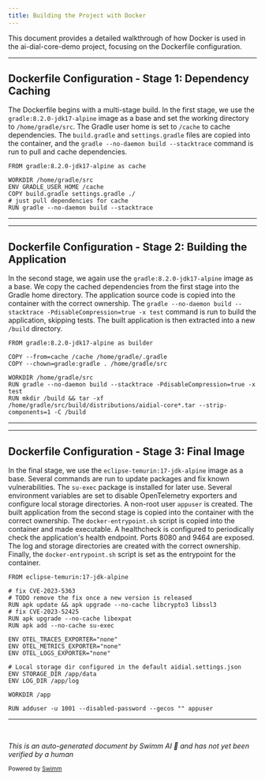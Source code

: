 ```yaml
---
title: Building the Project with Docker
---
```

This document provides a detailed walkthrough of how Docker is used in the ai-dial-core-demo project, focusing on the Dockerfile configuration.

<SwmSnippet path="/Dockerfile" line="1">

---

## Dockerfile Configuration - Stage 1: Dependency Caching

The Dockerfile begins with a multi-stage build. In the first stage, we use the `gradle:8.2.0-jdk17-alpine` image as a base and set the working directory to `/home/gradle/src`. The Gradle user home is set to `/cache` to cache dependencies. The `build.gradle` and `settings.gradle` files are copied into the container, and the `gradle --no-daemon build --stacktrace` command is run to pull and cache dependencies.

```
FROM gradle:8.2.0-jdk17-alpine as cache

WORKDIR /home/gradle/src
ENV GRADLE_USER_HOME /cache
COPY build.gradle settings.gradle ./
# just pull dependencies for cache
RUN gradle --no-daemon build --stacktrace
```

---

</SwmSnippet>

<SwmSnippet path="/Dockerfile" line="9">

---

## Dockerfile Configuration - Stage 2: Building the Application

In the second stage, we again use the `gradle:8.2.0-jdk17-alpine` image as a base. We copy the cached dependencies from the first stage into the Gradle home directory. The application source code is copied into the container with the correct ownership. The `gradle --no-daemon build --stacktrace -PdisableCompression=true -x test` command is run to build the application, skipping tests. The built application is then extracted into a new `/build` directory.

```
FROM gradle:8.2.0-jdk17-alpine as builder

COPY --from=cache /cache /home/gradle/.gradle
COPY --chown=gradle:gradle . /home/gradle/src

WORKDIR /home/gradle/src
RUN gradle --no-daemon build --stacktrace -PdisableCompression=true -x test
RUN mkdir /build && tar -xf /home/gradle/src/build/distributions/aidial-core*.tar --strip-components=1 -C /build
```

---

</SwmSnippet>

<SwmSnippet path="/Dockerfile" line="18">

---

## Dockerfile Configuration - Stage 3: Final Image

In the final stage, we use the `eclipse-temurin:17-jdk-alpine` image as a base. Several commands are run to update packages and fix known vulnerabilities. The `su-exec` package is installed for later use. Several environment variables are set to disable OpenTelemetry exporters and configure local storage directories. A non-root user `appuser` is created. The built application from the second stage is copied into the container with the correct ownership. The `docker-entrypoint.sh` script is copied into the container and made executable. A healthcheck is configured to periodically check the application's health endpoint. Ports 8080 and 9464 are exposed. The log and storage directories are created with the correct ownership. Finally, the `docker-entrypoint.sh` script is set as the entrypoint for the container.

```
FROM eclipse-temurin:17-jdk-alpine

# fix CVE-2023-5363
# TODO remove the fix once a new version is released
RUN apk update && apk upgrade --no-cache libcrypto3 libssl3
# fix CVE-2023-52425
RUN apk upgrade --no-cache libexpat
RUN apk add --no-cache su-exec

ENV OTEL_TRACES_EXPORTER="none"
ENV OTEL_METRICS_EXPORTER="none"
ENV OTEL_LOGS_EXPORTER="none"

# Local storage dir configured in the default aidial.settings.json
ENV STORAGE_DIR /app/data
ENV LOG_DIR /app/log

WORKDIR /app

RUN adduser -u 1001 --disabled-password --gecos "" appuser

```

---

</SwmSnippet>

&nbsp;

*This is an auto-generated document by Swimm AI 🌊 and has not yet been verified by a human*

<SwmMeta version="3.0.0" repo-id="Z2l0aHViJTNBJTNBYWktZGlhbC1jb3JlLWRlbW8lM0ElM0FTd2ltbS1EZW1v" repo-name="ai-dial-core-demo" doc-type="general-build-tool"><sup>Powered by [Swimm](/)</sup></SwmMeta>
